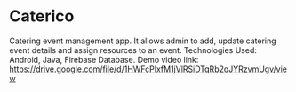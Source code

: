 # Caterico
Catering event management app. It allows admin to add, update catering event details and assign resources to an event.                                                              Technologies Used: Android, Java, Firebase Database. 
Demo video link: https://drive.google.com/file/d/1HWFcPlxfM1jVlRSiDTqRb2qJYRzvmUgv/view
